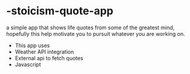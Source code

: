 # -stoicism-quote-app
a simple app that shows life quotes from some of the greatest mind, hopefully this help motivate you to pursuit whatever you are working on.

- This app uses 
- Weather API integration
- External api to fetch quotes
- Javascript
